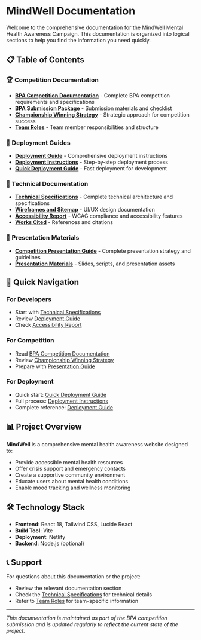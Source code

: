 # MindWell Documentation

Welcome to the comprehensive documentation for the MindWell Mental Health Awareness Campaign. This documentation is organized into logical sections to help you find the information you need quickly.

## 📋 Table of Contents

### 🏆 Competition Documentation
- **[BPA Competition Documentation](./competition/BPA_COMPETITION_DOCUMENTATION.md)** - Complete BPA competition requirements and specifications
- **[BPA Submission Package](./competition/BPA_SUBMISSION_PACKAGE.md)** - Submission materials and checklist
- **[Championship Winning Strategy](./competition/CHAMPIONSHIP_WINNING_STRATEGY.md)** - Strategic approach for competition success
- **[Team Roles](./competition/TEAM_ROLES.md)** - Team member responsibilities and structure

### 🚀 Deployment Guides
- **[Deployment Guide](./deployment/DEPLOYMENT_GUIDE.md)** - Comprehensive deployment instructions
- **[Deployment Instructions](./deployment/DEPLOYMENT_INSTRUCTIONS.md)** - Step-by-step deployment process
- **[Quick Deployment Guide](./deployment/QUICK_DEPLOYMENT_GUIDE.md)** - Fast deployment for development

### 🔧 Technical Documentation
- **[Technical Specifications](./technical/TECHNICAL_SPECIFICATIONS.md)** - Complete technical architecture and specifications
- **[Wireframes and Sitemap](./technical/WIREFRAMES_AND_SITEMAP.md)** - UI/UX design documentation
- **[Accessibility Report](./technical/ACCESSIBILITY_REPORT.md)** - WCAG compliance and accessibility features
- **[Works Cited](./technical/WORKS_CITED.md)** - References and citations

### 🎤 Presentation Materials
- **[Competition Presentation Guide](./presentation/COMPETITION_PRESENTATION_GUIDE.md)** - Complete presentation strategy and guidelines
- **[Presentation Materials](./presentation/PRESENTATION_MATERIALS.md)** - Slides, scripts, and presentation assets

## 🎯 Quick Navigation

### For Developers
- Start with [Technical Specifications](./technical/TECHNICAL_SPECIFICATIONS.md)
- Review [Deployment Guide](./deployment/DEPLOYMENT_GUIDE.md)
- Check [Accessibility Report](./technical/ACCESSIBILITY_REPORT.md)

### For Competition
- Read [BPA Competition Documentation](./competition/BPA_COMPETITION_DOCUMENTATION.md)
- Review [Championship Winning Strategy](./competition/CHAMPIONSHIP_WINNING_STRATEGY.md)
- Prepare with [Presentation Guide](./presentation/COMPETITION_PRESENTATION_GUIDE.md)

### For Deployment
- Quick start: [Quick Deployment Guide](./deployment/QUICK_DEPLOYMENT_GUIDE.md)
- Full process: [Deployment Instructions](./deployment/DEPLOYMENT_INSTRUCTIONS.md)
- Complete reference: [Deployment Guide](./deployment/DEPLOYMENT_GUIDE.md)

## 📊 Project Overview

**MindWell** is a comprehensive mental health awareness website designed to:

- Provide accessible mental health resources
- Offer crisis support and emergency contacts
- Create a supportive community environment
- Educate users about mental health conditions
- Enable mood tracking and wellness monitoring

## 🛠️ Technology Stack

- **Frontend**: React 18, Tailwind CSS, Lucide React
- **Build Tool**: Vite
- **Deployment**: Netlify
- **Backend**: Node.js (optional)

## 📞 Support

For questions about this documentation or the project:

- Review the relevant documentation section
- Check the [Technical Specifications](./technical/TECHNICAL_SPECIFICATIONS.md) for technical details
- Refer to [Team Roles](./competition/TEAM_ROLES.md) for team-specific information

---

*This documentation is maintained as part of the BPA competition submission and is updated regularly to reflect the current state of the project.*

